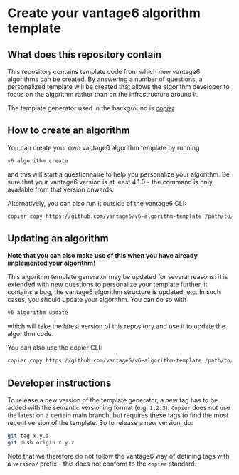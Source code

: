 # Create your vantage6 algorithm template

## What does this repository contain

This repository contains template code from which new vantage6 algorithms can be
created. By answering a number of questions, a personalized template will be
created that allows the algorithm developer to focus on the algorithm rather
than on the infrastructure around it.

The template generator used in the background is
[copier](https://github.com/copier-org/copier).

## How to create an algorithm

You can create your own vantage6 algorithm template by running

``` bash
v6 algorithm create
```

and this will start a questionnaire to help you personalize your algorithm.
Be sure that your vantage6 version is at least 4.1.0 - the command is only
available from that version onwards.

Alternatively, you can also run it outside of the vantage6 CLI:

```bash
copier copy https://github.com/vantage6/v6-algorithm-template /path/to/my/new/algorithm
```

## Updating an algorithm

**Note that you can also make use of this when you have already implemented your
algorithm!**

This algorithm template generator may be updated for several reasons: it is
extended with new questions to personalize your template further, it contains
a bug, the vantage6 algorithm structure is updated, etc. In such cases, you
should update your algorithm. You can do so with

```bash
v6 algorithm update
```

which will take the latest version of this repository and use it to update the
algorithm code.

You can also use the copier CLI:

```bash
copier copy https://github.com/vantage6/v6-algorithm-template /path/to/my/new/algorithm
```

## Developer instructions

To release a new version of the template generator, a new tag has to be added
with the semantic versioning format (e.g. `1.2.3`). `Copier` does not use the
latest on a certain main branch, but requires these tags to find the most recent
version of the template. So to release a new version, do:

```bash
git tag x.y.z
git push origin x.y.z
```

Note that we therefore do not follow the vantage6 way of defining tags with a
`version/` prefix - this does not conform to the `copier` standard.
